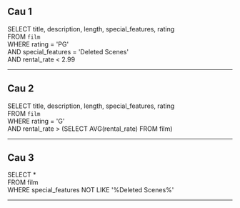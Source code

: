 ## Cau 1

SELECT title, description, length, special_features, rating  
FROM `film`  
WHERE rating = 'PG'  
AND special_features = 'Deleted Scenes'   
AND rental_rate < 2.99

---

## Cau 2

SELECT title, description, length, special_features, rating  
FROM `film`  
WHERE rating = 'G'  
AND rental_rate > (SELECT AVG(rental_rate) FROM film)

---

## Cau 3

SELECT *  
FROM film  
WHERE special_features NOT LIKE '%Deleted Scenes%'

---
